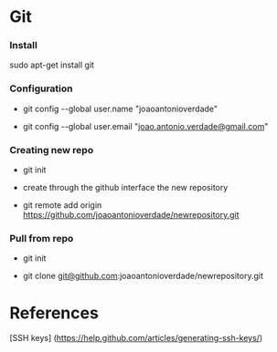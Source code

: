# Git

### Install

sudo apt-get install git

### Configuration

* git config --global user.name "joaoantonioverdade"

* git config --global user.email "joao.antonio.verdade@gmail.com"

### Creating new repo

* git init <directory>

* create through the github interface the new repository

* git remote add origin https://github.com/joaoantonioverdade/newrepository.git

### Pull from repo

* git init <directory>

* git clone git@github.com:joaoantonioverdade/newrepository.git

# References

[SSH keys] (https://help.github.com/articles/generating-ssh-keys/)



